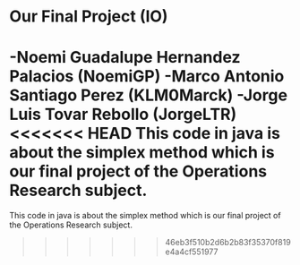 # Our Final Project (IO)
-Noemi Guadalupe Hernandez Palacios (NoemiGP) 
-Marco Antonio Santiago Perez (KLM0Marck)
-Jorge Luis Tovar Rebollo (JorgeLTR)
<<<<<<< HEAD
This code in java is about the simplex method which is our final project of the Operations Research subject.
=======
This code in java is about the simplex method which is our final project of the Operations Research subject.
>>>>>>> 46eb3f510b2d6b2b83f35370f819e4a4cf551977
